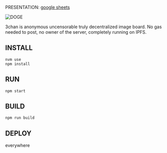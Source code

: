 PRESENTATION: [google sheets](https://docs.google.com/presentation/d/1v51Vowk8gNlFyKKHDKLpQ7G_9siL1rZkC-oTxtehk7Q/edit?usp=sharing)

![DOGE](https://i.imgur.com/D938evI.jpg)

3chan is anonymous uncensorable truly decentralized image board. No gas needed to post, no owner of the server, completely running on IPFS.

## INSTALL

```
nvm use
npm install
```

## RUN

```
npm start
```

## BUILD

```
npm run build
```

## DEPLOY

everywhere
